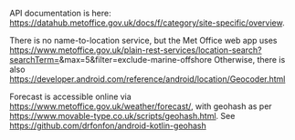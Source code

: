 API documentation is here: https://datahub.metoffice.gov.uk/docs/f/category/site-specific/overview.

There is no name-to-location service, but the Met Office web app uses https://www.metoffice.gov.uk/plain-rest-services/location-search?searchTerm=<location>&max=5&filter=exclude-marine-offshore
Otherwise, there is also https://developer.android.com/reference/android/location/Geocoder.html

Forecast is accessible online via https://www.metoffice.gov.uk/weather/forecast/<geohash>, with geohash as per https://www.movable-type.co.uk/scripts/geohash.html.
See https://github.com/drfonfon/android-kotlin-geohash
